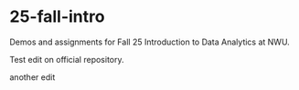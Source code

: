 # 25-fall-intro
Demos and assignments for Fall 25 Introduction to Data Analytics at NWU.

Test edit on official repository.

another edit
